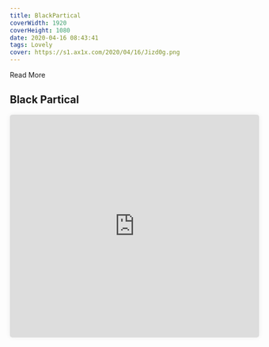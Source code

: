 ```yaml
---
title: BlackPartical
coverWidth: 1920
coverHeight: 1080
date: 2020-04-16 08:43:41
tags: Lovely
cover: https://s1.ax1x.com/2020/04/16/Jizd0g.png
---
```


Read More
<!-- more -->

## Black Partical

<iframe style="width:100%;height:450px;box-shadow:0px 0px 10px #eee;border-radius:5px" src="https://beautiful-code.netlify.app/black-points/dist/index.html" frameborder="0" allowvr allowfullscreen mozallowfullscreen="true" webkitallowfullscreen="true" onmousewheel="">
</iframe>
